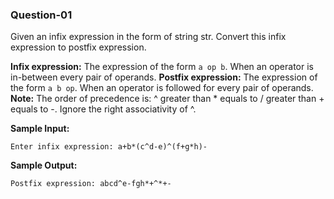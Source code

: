 ### Question-01

Given an infix expression in the form of string str. Convert this infix expression to postfix expression.

**Infix expression:** The expression of the form `a op b`. When an operator is in-between every pair of operands.
**Postfix expression:** The expression of the form `a b op`. When an operator is followed for every pair of operands.
**Note:** The order of precedence is: ^ greater than \* equals to / greater than + equals to -. Ignore the right associativity of ^.

**Sample Input:**

```
Enter infix expression: a+b*(c^d-e)^(f+g*h)-
```

**Sample Output:**

```
Postfix expression: abcd^e-fgh*+^*+-
```
